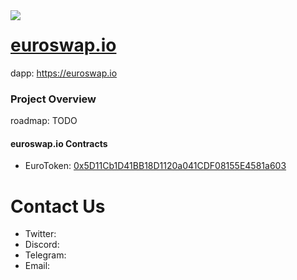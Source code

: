 <img src="https://euroswap.io/images/euro2.jpeg" align="left">

# [euroswap.io](https://euroswap.io)
dapp: https://euroswap.io

### Project Overview

roadmap: TODO

#### euroswap.io Contracts
- EuroToken: [0x5D11Cb1D41BB18D1120a041CDF08155E4581a603](https://bscscan.com/address/0x5D11Cb1D41BB18D1120a041CDF08155E4581a603)

# Contact Us
- Twitter: 
- Discord: 
- Telegram: 
- Email: 
